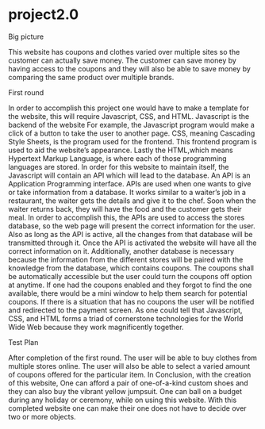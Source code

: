 # project2.0


Big picture

This website has coupons and clothes varied over multiple sites so the customer can actually save money. The customer can save money by having access to the coupons and they will also be able to save money by comparing the same product over multiple brands.

First round

In order to accomplish this project one would have to make a template for the website, this will require Javascript, CSS, and HTML. Javascript is the backend of the website For example, the Javascript program would make a click of a button to take the user to another page. CSS, meaning Cascading Style Sheets, is the program used for the frontend. This frontend program is used to aid the website’s appearance. Lastly the HTML,which means Hypertext Markup Language, is where each of those programming languages are stored. In order for this website to maintain itself, the Javascript will contain an API which will lead to the database. An API is an Application Programming interface. APIs are used when one wants to give or take information from a database. It works similar to a waiter’s job in a restaurant, the waiter gets the details and give it to the chef. Soon when the waiter returns back, they will have the food and the customer gets their meal. In order to accomplish this, the APIs are used to access the stores database, so the web page will present the correct information for the user. Also as long as the API is active, all the changes from that database will be transmitted through it. Once the API is activated the website will have all the correct information on it. Additionally, another database is necessary because the information from the different stores will be paired with the knowledge from the database, which contains coupons. The coupons shall be automatically accessible but the user could turn the coupons off option at anytime. If one had the coupons enabled and they forgot to find the one available, there would be a mini window to help them search for potential coupons. If there is a situation that has no coupons the user will be notified and redirected to the payment screen. As one could tell that Javascript, CSS, and HTML forms a triad of cornerstone technologies for the World Wide Web because they work magnificently together. 

Test Plan

After completion of the first round. The user will be able to buy clothes from multiple stores online. The user will also be able to select a varied amount of coupons offered for the particular item. In Conclusion, with the creation of this website, One can afford a pair of one-of-a-kind custom shoes and they can also buy the vibrant yellow jumpsuit. One can ball on a budget during any holiday or ceremony, while on using this website. With this completed website one can make their one does not have to decide over two or more objects.
